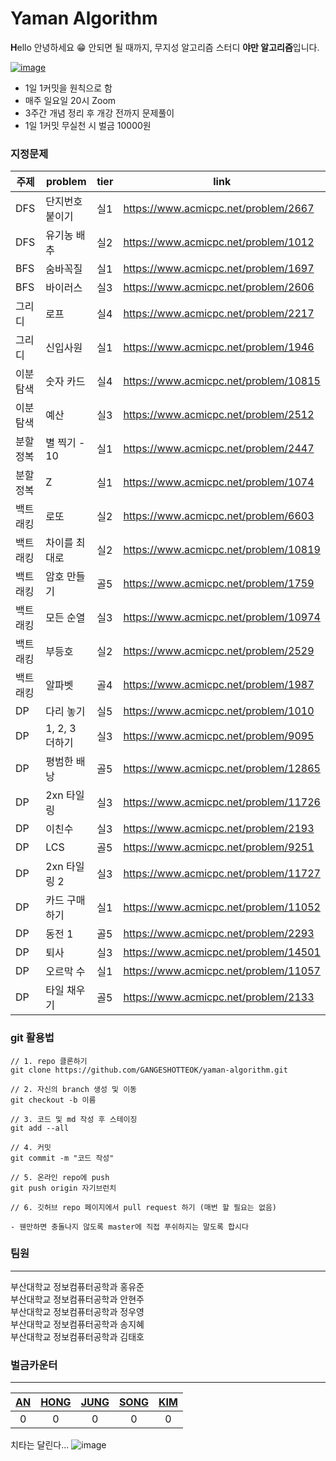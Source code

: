 # Yaman Algorithm
**H**ello 안녕하세요 😁
안되면 될 때까지, 무지성 알고리즘 스터디 **야만 알고리즘**입니다.  

[![image](https://user-images.githubusercontent.com/46425142/147953096-5f8a262d-712d-46e7-a508-3561c3feda55.png)](https://youtu.be/WPdWvnAAurg?t=228)


- 1일 1커밋을 원칙으로 함
- 매주 일요일 20시 Zoom
- 3주간 개념 정리 후 개강 전까지 문제풀이
- 1일 1커밋 무실천 시 벌금 10000원

### 지정문제
| 주제     | problem        | tier | link                                  |
|----------|----------------|------|---------------------------------------|
| DFS      | 단지번호붙이기 | 실1  | https://www.acmicpc.net/problem/2667  |
| DFS      | 유기농 배추    | 실2  | https://www.acmicpc.net/problem/1012  |
| BFS      | 숨바꼭질       | 실1  | https://www.acmicpc.net/problem/1697  |
| BFS      | 바이러스       | 실3  | https://www.acmicpc.net/problem/2606  |
| 그리디   | 로프           | 실4  | https://www.acmicpc.net/problem/2217  |
| 그리디   | 신입사원       | 실1  | https://www.acmicpc.net/problem/1946  |
| 이분탐색 | 숫자 카드      | 실4  | https://www.acmicpc.net/problem/10815 |
| 이분탐색 | 예산           | 실3  | https://www.acmicpc.net/problem/2512  |
| 분할정복 | 별 찍기 - 10   | 실1  | https://www.acmicpc.net/problem/2447  |
| 분할정복 | Z              | 실1  | https://www.acmicpc.net/problem/1074  |
| 백트래킹 | 로또           | 실2  | https://www.acmicpc.net/problem/6603  |
| 백트래킹 | 차이를 최대로  | 실2  | https://www.acmicpc.net/problem/10819 |
| 백트래킹 | 암호 만들기    | 골5  | https://www.acmicpc.net/problem/1759  |
| 백트래킹 | 모든 순열      | 실3  | https://www.acmicpc.net/problem/10974 |
| 백트래킹 | 부등호         | 실2  | https://www.acmicpc.net/problem/2529  |
| 백트래킹 | 알파벳         | 골4  | https://www.acmicpc.net/problem/1987  |
| DP       | 다리 놓기      | 실5  | https://www.acmicpc.net/problem/1010  |
| DP       | 1, 2, 3 더하기 | 실3  | https://www.acmicpc.net/problem/9095  |
| DP       | 평범한 배낭    | 골5  | https://www.acmicpc.net/problem/12865 |
| DP       | 2xn 타일링     | 실3  | https://www.acmicpc.net/problem/11726 |
| DP       | 이친수         | 실3  | https://www.acmicpc.net/problem/2193  |
| DP       | LCS            | 골5  | https://www.acmicpc.net/problem/9251  |
| DP       | 2xn 타일링 2   | 실3  | https://www.acmicpc.net/problem/11727 |
| DP       | 카드 구매하기  | 실1  | https://www.acmicpc.net/problem/11052 |
| DP       | 동전 1         | 골5  | https://www.acmicpc.net/problem/2293  |
| DP       | 퇴사           | 실3  | https://www.acmicpc.net/problem/14501 |
| DP       | 오르막 수      | 실1  | https://www.acmicpc.net/problem/11057 |
| DP       | 타일 채우기    | 골5  | https://www.acmicpc.net/problem/2133  |

### git 활용법

```shell
// 1. repo 클론하기
git clone https://github.com/GANGESHOTTEOK/yaman-algorithm.git

// 2. 자신의 branch 생성 및 이동
git checkout -b 이름

// 3. 코드 및 md 작성 후 스테이징
git add --all

// 4. 커밋
git commit -m "코드 작성"

// 5. 온라인 repo에 push
git push origin 자기브런치

// 6. 깃허브 repo 페이지에서 pull request 하기 (매번 할 필요는 없음)

- 웬만하면 충돌나지 않도록 master에 직접 푸쉬하지는 말도록 합시다
```


### 팀원
---
부산대학교 정보컴퓨터공학과 홍유준   
부산대학교 정보컴퓨터공학과 안현주   
부산대학교 정보컴퓨터공학과 정우영   
부산대학교 정보컴퓨터공학과 송지혜   
부산대학교 정보컴퓨터공학과 김태호  

### 벌금카운터
---
|[AN](https://github.com/muzee99)|[HONG](https://github.com/kick-snare)|[JUNG](https://github.com/wyj3569)|[SONG](https://github.com/qwer15948)|[KIM](https://github.com/Train0303)|
|:-:|:-:|:-:|:-:|:-:|
|0|0|0|0|0|


치타는 달린다...
![image](https://user-images.githubusercontent.com/46425142/147950220-58e8ee4f-5904-469d-8f2c-bda6b61330f8.png)

